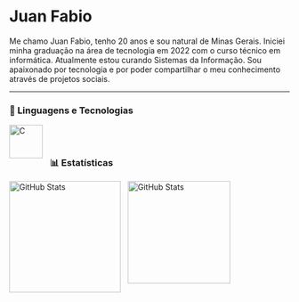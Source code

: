 # Juan Fabio

Me chamo Juan Fabio, tenho 20 anos e sou natural de Minas Gerais. Iniciei minha graduação na área de tecnologia em 2022 com o curso técnico em informática. Atualmente estou curando Sistemas da Informação. Sou apaixonado por tecnologia e por poder compartilhar o meu conhecimento através de projetos sociais. 

---

### 🤖 Linguagens e Tecnologias

<img 
    align="left" 
    alt="C"
    title="C" 
    width="60px" 
    style="padding-right: 10px;" 
    src="https://img.icons8.com/color/240/c-programming.png" alt="c-programming"
/>

<br/>
<br/>

### 📊 Estatísticas

<p align="left">
  <img 
        align="left" 
        alt="GitHub Stats" 
        height="200" 
        style="padding-right: 10px;" 
        src="![Anurag's GitHub stats](https://github-readme-stats.vercel.app/api?username=JuanFab&show_icons=true&theme=radical)" 
  />

    
<img 
      align="left" 
      alt="GitHub Stats" 
      height="184"
      src="https://github-readme-stats.vercel.app/api/top-langs/?username=JuanFab&theme=tokyonight&layout=compact&custom_title=Tecnologias&langs_count=9" 
  />

</p>
